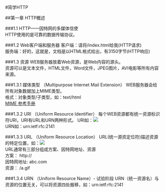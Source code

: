 #简学HTTP

##第一章 HTTP概述

###1.1 HTTP——因特网的多媒体信使        
HTTP使用的是可靠的数据传输协议。        

###1.2 Web客户端和服务器
客户端：请将/index.html给我(HTTP请求)           
服务端：好的，这就是，文档是以HTML格式给出，有3150字节(HTTP响应)    

###1.3 资源
WEB服务器放着Web资源，是Web内容的源头。   
资源可以是文本文件，HTML文件，Word文件，JPEG图片，AVI电影等所有内容来源。     

###1.3.1 媒体类型 （Multipurpose Internet Mail Extension）
WEB服务器会给所有对象数据加上MIME类型。   
格式：对象类型/子类型，如：text/html     
[MIME 参考手册](http://www.w3school.com.cn/media/media_mimeref.asp)

###1.3.2 URI （Uniform Resource Identifier） 
每个WEB资源都有统一资源标识符URI，URI有URL和URN两种形式。
URI如：![](http://www.abc.com/a.gif)     
URN如：urn:ietf:rfc:2141 

###1.3.3 URL （Uniform Resource Location）
URL(统一源资定位符)描述资源的特定位置，如：![](http://abc.com/a.gif)    
URL通常有三部分组成方案、因特网地址、资源      
方案：       http://                
因特网地址:  abc.com              
资源：       /a.gif          

###1.3.4 URN （Uniform Resource Name）- 试验阶段
URN（统一资源名）与资源的位置无关，可以将资源四处搬移，如：urn:ietf:rfc:2141